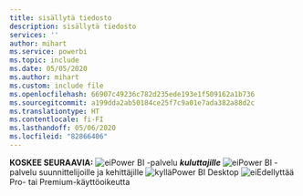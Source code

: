 ```yaml
---
title: sisällytä tiedosto
description: sisällytä tiedosto
services: ''
author: mihart
ms.service: powerbi
ms.topic: include
ms.date: 05/05/2020
ms.author: mihart
ms.custom: include file
ms.openlocfilehash: 66907c49236c782d235ede193e1f509162a1b736
ms.sourcegitcommit: a199dda2ab50184ce25f7c9a01e7ada382a88d2c
ms.translationtype: HT
ms.contentlocale: fi-FI
ms.lasthandoff: 05/06/2020
ms.locfileid: "82866406"
---
```

<Token>**KOSKEE SEURAAVIA:** ![ei](media/no.png)Power BI -palvelu ***kuluttajille*** ![ei](media/no.png)Power BI -palvelu suunnittelijoille ja kehittäjille ![kyllä](media/yes.png)Power BI Desktop ![ei](media/no.png)Edellyttää Pro- tai Premium-käyttöoikeutta </Token>